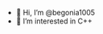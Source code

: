 - 👋 Hi, I’m @begonia1005
- 👀 I’m interested in C++

<!---
begonia1005/begonia1005 is a ✨ special ✨ repository because its `README.md` (this file) appears on your GitHub profile.
You can click the Preview link to take a look at your changes.
--->
